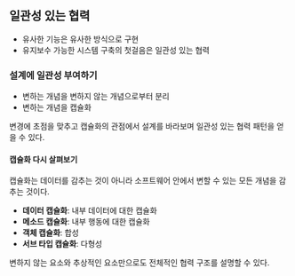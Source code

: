 ## 일관성 있는 협력

- 유사한 기능은 유사한 방식으로 구현
- 유지보수 가능한 시스템 구축의 첫걸음은 일관성 있는 협력

### 설계에 일관성 부여하기

- 변하는 개념을 변하지 않는 개념으로부터 분리
- 변하는 개념을 캡슐화

변경에 초점을 맞추고 캡슐화의 관점에서 설계를 바라보며 일관성 있는 협력 패턴을 얻을 수 있다.

#### 캡슐화 다시 살펴보기

캡슐화는 데이터를 감추는 것이 아니라 소프트웨어 안에서 변할 수 있는 모든 개념을 감추는 것이다.

- **데이터 캡슐화**: 내부 데이터에 대한 캡슐화
- **메소드 캡슐화**: 내부 행동에 대한 캡슐화
- **객체 캡슐화**: 합성
- **서브 타입 캡슐화**: 다형성

변하지 않는 요소와 추상적인 요소만으로도 전체적인 협력 구조를 설명할 수 있다.
